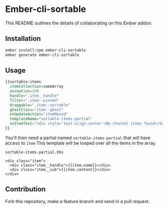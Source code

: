 # Ember-cli-sortable

This README outlines the details of collaborating on this Ember addon.

## Installation

```sh
ember install:npm ember-cli-sortable
ember generate ember-cli-sortable
```

## Usage

```handlebars
{{sortable-items
  itemCollection=someArray
  animation=100
  handle=".item__handle"
  filter=".item--pinned"
  draggable=".item--sortable"
  ghostClass="item--ghost"
  onUpdateAction="itemMoved"
  templateName="sortable-items-partial"
  noItemText="<div style='text-align:center'>No channel items found</div>"
}}
```

You'll then need a partial named `sortable-items-partial` that will have access to `item`
This template will be looped over all the items in the array.

`sortable-items-partial.hbs`
```handelbars
<div class="item">
  <div class="item__handle">{{item.name}}</div>
  <div class="item__sub">{{item.content}}</div>
</div>
```

## Contribution
Fork this repository, make a feature branch and send in a pull request.
